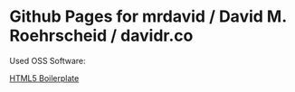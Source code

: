 # Github Pages for mrdavid / David M. Roehrscheid / davidr.co

Used OSS Software:

[HTML5 Boilerplate](http://html5boilerplate.com)
